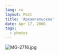 ```yaml
---
lang: ru
layout: Post
title: 'Архангельское'
date: Apr 17, 2006
tags:
  - photos
---
```




![MG-2716.jpg](upload://MG-2716.jpg)

